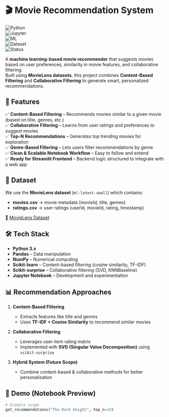 # 🎬 Movie Recommendation System  

![Python](https://img.shields.io/badge/Python-3.9%2B-blue?logo=python)  
![Jupyter](https://img.shields.io/badge/Notebook-Jupyter-orange?logo=jupyter)  
![ML](https://img.shields.io/badge/Machine%20Learning-Recommender%20System-green)  
![Dataset](https://img.shields.io/badge/Dataset-MovieLens-purple)  
![Status](https://img.shields.io/badge/Status-Completed-brightgreen)  

A **machine learning-based movie recommender** that suggests movies based on user preferences, similarity in movie features, and collaborative filtering.  
Built using **MovieLens datasets**, this project combines **Content-Based Filtering** and **Collaborative Filtering** to generate smart, personalized recommendations.  



## 🚀 Features  

✅ **Content-Based Filtering** – Recommends movies similar to a given movie (based on title, genres, etc.)  
✅ **Collaborative Filtering** – Learns from user ratings and preferences to suggest movies  
✅ **Top-N Recommendations** – Generates top trending movies for exploration  
✅ **Genre-Based Filtering** – Lets users filter recommendations by genre  
✅ **Clean & Scalable Notebook Workflow** – Easy to follow and extend  
✅ **Ready for Streamlit Frontend** – Backend logic structured to integrate with a web app  



## 📂 Dataset  

We use the **MovieLens dataset** (`ml-latest-small`) which contains:  
- **movies.csv** → movie metadata (movieId, title, genres)  
- **ratings.csv** → user ratings (userId, movieId, rating, timestamp)  

🔗 [MovieLens Dataset](https://grouplens.org/datasets/movielens/latest/)  



## 🛠️ Tech Stack  

- **Python 3.x**  
- **Pandas** – Data manipulation  
- **NumPy** – Numerical computing  
- **Scikit-learn** – Content-based filtering (cosine similarity, TF-IDF)  
- **Scikit-surprise** – Collaborative filtering (SVD, KNNBaseline)  
- **Jupyter Notebook** – Development and experimentation  



## 📊 Recommendation Approaches  

1. **Content-Based Filtering**  
   - Extracts features like title and genres  
   - Uses **TF-IDF + Cosine Similarity** to recommend similar movies  

2. **Collaborative Filtering**  
   - Leverages user-item rating matrix  
   - Implemented with **SVD (Singular Value Decomposition)** using `scikit-surprise`  

3. **Hybrid System (Future Scope)**  
   - Combine content-based & collaborative methods for better personalization  



## 📸 Demo (Notebook Preview)  

```python
# Example usage
get_recommendations("The Dark Knight", top_n=10)
